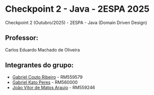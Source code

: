 # Checkpoint 2 - Java - 2ESPA 2025

Checkpoint 2 (Outubro/2025) - 2ESPA - Java (Domain Driven Design)

## Professor:
Carlos Eduardo Machado de Oliveira

## Integrantes do grupo:
- [Gabriel Couto Ribeiro](https://github.com/rouri404) - RM559579
- [Gabriel Kato Peres](https://github.com/kato8088) - RM560000
- [João Vitor de Matos Araujo](https://github.com/joaomatosq) - RM559246
